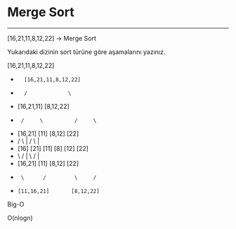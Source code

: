 # Merge Sort

------------------------------------

[16,21,11,8,12,22] -> Merge Sort <br>

Yukarıdaki dizinin sort türüne göre aşamalarını yazınız. <br>

[16,21,11,8,12,22]

*       [16,21,11,8,12,22]
*       /             \
*   [16,21,11]       [8,12,22]
+      /     \          /     \ 
+  [16,21]   [11]    [8,12]  [22]
+   /   \      |      /  \     |
+ [16] [21]   [11]  [8] [12]  [22] 
+   \  /      |      \  /     |
+  [16,21]    [11]    [8,12]  [22]
+      \      /         \     /
+     [11,16,21]       [8,12,22]

Big-O  

O(nlogn)   
